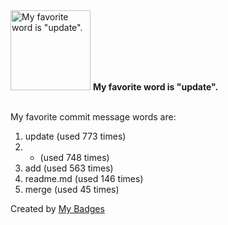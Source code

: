 <img src="https://github.com/my-badges/my-badges/blob/master/src/all-badges/favorite-word/favorite-word.png?raw=true" alt="My favorite word is &quot;update&quot;." title="My favorite word is &quot;update&quot;." width="128">
<strong>My favorite word is &quot;update&quot;.</strong>
<br><br>

My favorite commit message words are:

1. update (used 773 times)
2. * (used 748 times)
3. add (used 563 times)
4. readme.md (used 146 times)
5. merge (used 45 times)


Created by <a href="https://github.com/my-badges/my-badges">My Badges</a>